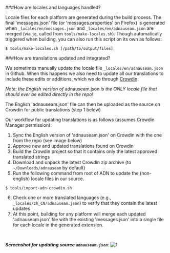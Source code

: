 ###How are locales and languages handled?

Locale files for each platform are generated during the build process. The final 'messages.json' file (or 'messages.properties' on Firefox) is generated when `_locales/en/messages.json` and `_locales/en/adnauseam.json` are merged (via `jq`, called from `tools/make-locales.sh`). Though automatically triggered when building, you can also run this script on its own as follows:

`$ tools/make-locales.sh [/path/to/output/files]`

###How are translations updated and integrated?

We sometimes manually update the locale file `_locales/en/adnauseam.json` in Github. When this happens we also need to update all our translations to include these edits or additions, which we do through [Crowdin](https://crowdin.com/project/adnauseam). 

_Note: the English version of_ adnauseam.json _is the ONLY locale file that should ever be edited directly in the repo!_

The English 'adnauseam.json' file can then be uploaded as the source on Crowdin for public translations (step 1 below)

Our workflow for updating translations is as follows (assumes Crowdin Manager permission):

1. Sync the English version of 'adnauseam.json' on Crowdin with the one from the repo (see image below)
2. Approve new and updated translations found on Crowdin 
3. Build the Crowdin project so that it contains only the latest approved translated strings
4. Download and unpack the latest Crowdin zip archive (to `~/Downloads/adnauseam` by default)
5. Run the following command from root of ADN to update the (non-english) locale files in our source.

  `$ tools/import-adn-crowdin.sh`

6. Check one or more translated languages (e.g., `_locales/zh_CN/adnauseam.json`) to verify that they contain the latest updates
7. At this point, building for any platform will merge each updated 'adnauseam.json' file with the existing 'messages.json' into a single file for each locale in the generated extension.

&nbsp;

**_Screenshot for updating source `adnauseam.json`_**:
![1](https://cloud.githubusercontent.com/assets/2461812/18377999/cdc54c16-769c-11e6-89df-b432a28c1bda.PNG)



